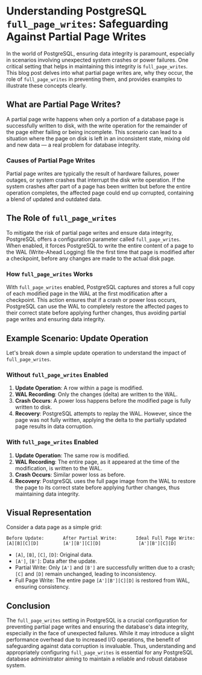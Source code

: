 # Understanding PostgreSQL `full_page_writes`: Safeguarding Against Partial Page Writes

In the world of PostgreSQL, ensuring data integrity is paramount, especially in scenarios involving unexpected system crashes or power failures. One critical setting that helps in maintaining this integrity is `full_page_writes`. This blog post delves into what partial page writes are, why they occur, the role of `full_page_writes` in preventing them, and provides examples to illustrate these concepts clearly.

## What are Partial Page Writes?

A partial page write happens when only a portion of a database page is successfully written to disk, with the write operation for the remainder of the page either failing or being incomplete. This scenario can lead to a situation where the page on disk is left in an inconsistent state, mixing old and new data — a real problem for database integrity.

### Causes of Partial Page Writes

Partial page writes are typically the result of hardware failures, power outages, or system crashes that interrupt the disk write operation. If the system crashes after part of a page has been written but before the entire operation completes, the affected page could end up corrupted, containing a blend of updated and outdated data.

## The Role of `full_page_writes`

To mitigate the risk of partial page writes and ensure data integrity, PostgreSQL offers a configuration parameter called `full_page_writes`. When enabled, it forces PostgreSQL to write the entire content of a page to the WAL (Write-Ahead Logging) file the first time that page is modified after a checkpoint, before any changes are made to the actual disk page.

### How `full_page_writes` Works

With `full_page_writes` enabled, PostgreSQL captures and stores a full copy of each modified page in the WAL at the first modification after a checkpoint. This action ensures that if a crash or power loss occurs, PostgreSQL can use the WAL to completely restore the affected pages to their correct state before applying further changes, thus avoiding partial page writes and ensuring data integrity.

## Example Scenario: Update Operation

Let's break down a simple update operation to understand the impact of `full_page_writes`.

### Without `full_page_writes` Enabled

1. **Update Operation**: A row within a page is modified.
2. **WAL Recording**: Only the changes (delta) are written to the WAL.
3. **Crash Occurs**: A power loss happens before the modified page is fully written to disk.
4. **Recovery**: PostgreSQL attempts to replay the WAL. However, since the page was not fully written, applying the delta to the partially updated page results in data corruption.

### With `full_page_writes` Enabled

1. **Update Operation**: The same row is modified.
2. **WAL Recording**: The entire page, as it appeared at the time of the modification, is written to the WAL.
3. **Crash Occurs**: Similar power loss as before.
4. **Recovery**: PostgreSQL uses the full page image from the WAL to restore the page to its correct state before applying further changes, thus maintaining data integrity.

## Visual Representation

Consider a data page as a simple grid:

```
Before Update:       After Partial Write:       Ideal Full Page Write:
[A][B][C][D]         [A'][B'][C][D]              [A'][B'][C][D]
```

- `[A]`, `[B]`, `[C]`, `[D]`: Original data.
- `[A']`, `[B']`: Data after the update.
- Partial Write: Only `[A']` and `[B']` are successfully written due to a crash; `[C]` and `[D]` remain unchanged, leading to inconsistency.
- Full Page Write: The entire page `[A'][B'][C][D]` is restored from WAL, ensuring consistency.

## Conclusion

The `full_page_writes` setting in PostgreSQL is a crucial configuration for preventing partial page writes and ensuring the database's data integrity, especially in the face of unexpected failures. While it may introduce a slight performance overhead due to increased I/O operations, the benefit of safeguarding against data corruption is invaluable. Thus, understanding and appropriately configuring `full_page_writes` is essential for any PostgreSQL database administrator aiming to maintain a reliable and robust database system.
